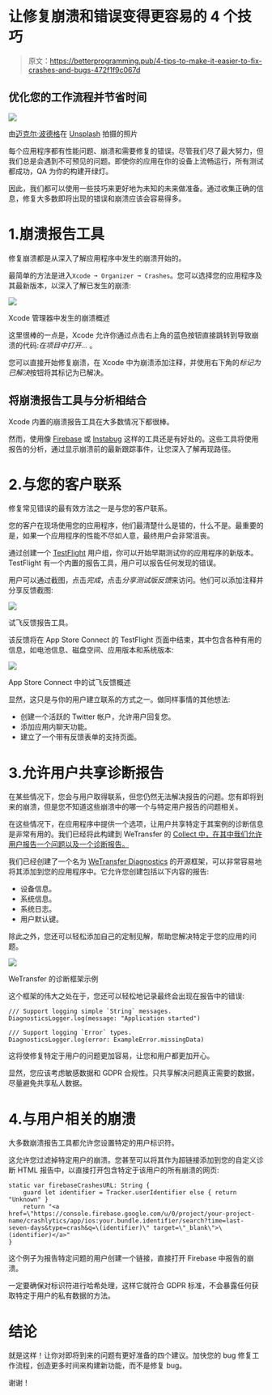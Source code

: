 # 让修复崩溃和错误变得更容易的 4 个技巧

> 原文：<https://betterprogramming.pub/4-tips-to-make-it-easier-to-fix-crashes-and-bugs-472f1f9c067d>

## 优化您的工作流程并节省时间

![](img/cd84273c8b3d3161e7e2fe5ed73b6d23.png)

由[迈克尔·波德格](https://unsplash.com/@jammypodger7470?utm_source=unsplash&utm_medium=referral&utm_content=creditCopyText)在 [Unsplash](https://unsplash.com/s/photos/bugs?utm_source=unsplash&utm_medium=referral&utm_content=creditCopyText) 拍摄的照片

每个应用程序都有性能问题、崩溃和需要修复的错误。尽管我们尽了最大努力，但我们总是会遇到不可预见的问题。即使你的应用在你的设备上流畅运行，所有测试都成功，QA 为你的构建开绿灯。

因此，我们都可以使用一些技巧来更好地为未知的未来做准备。通过收集正确的信息，修复大多数即将出现的错误和崩溃应该会容易得多。

# 1.崩溃报告工具

修复崩溃都是从深入了解应用程序中发生的崩溃开始的。

最简单的方法是进入`Xcode ➞ Organizer ➞ Crashes`。您可以选择您的应用程序及其最新版本，以深入了解已发生的崩溃:

![](img/16620b3daaf0b26db49114aa1d15a7fd.png)

Xcode 管理器中发生的崩溃概述

这里很棒的一点是，Xcode 允许你通过点击右上角的蓝色按钮直接跳转到导致崩溃的代码:*在项目中打开…* 。

您可以直接开始修复崩溃，在 Xcode 中为崩溃添加注释，并使用右下角的*标记为已解决*按钮将其标记为已解决。

## 将崩溃报告工具与分析相结合

Xcode 内置的崩溃报告工具在大多数情况下都很棒。

然而，使用像 [Firebase](https://firebase.google.com/) 或 [Instabug](https://www.instabug.com/) 这样的工具还是有好处的。这些工具将使用报告的分析，通过显示崩溃前的最新跟踪事件，让您深入了解再现路径。

# 2.与您的客户联系

修复常见错误的最有效方法之一是与您的客户联系。

您的客户在现场使用您的应用程序，他们最清楚什么是错的，什么不是。最重要的是，如果一个应用程序的性能不尽如人意，最终用户会非常沮丧。

通过创建一个 [TestFlight](https://developer.apple.com/testflight/) 用户组，你可以开始早期测试你的应用程序的新版本。TestFlight 有一个内置的报告工具，用户可以报告任何发现的错误。

用户可以通过截图，点击*完成*，点击*分享测试版反馈*来访问。他们可以添加注释并分享反馈截图:

![](img/2d588f3af4205459d72d393c9ba44eb1.png)

试飞反馈报告工具。

该反馈将在 App Store Connect 的 TestFlight 页面中结束，其中包含各种有用的信息，如电池信息、磁盘空间、应用版本和系统版本:

![](img/933fbdb440ef58e2b9c8b9a495b2e710.png)

App Store Connect 中的试飞反馈概述

显然，这只是与你的用户建立联系的方式之一。做同样事情的其他想法:

*   创建一个活跃的 Twitter 帐户，允许用户回复您。
*   添加应用内聊天功能。
*   建立了一个带有反馈表单的支持页面。

# 3.允许用户共享诊断报告

在某些情况下，您会与用户取得联系，但您仍然无法解决报告的问题。您有即将到来的崩溃，但是您不知道这些崩溃中的哪一个与特定用户报告的问题相关。

在这些情况下，在应用程序中提供一个选项，让用户共享特定于其案例的诊断信息是非常有用的。我们已经将此构建到 WeTransfer 的 [Collect 中，在其中我们允许用户报告一个问题以及一个诊断报告。](https://collect.bywetransfer.com/)

我们已经创建了一个名为 [WeTransfer Diagnostics](https://github.com/WeTransfer/Diagnostics) 的开源框架，可以非常容易地将其添加到您的应用程序中。它允许您创建包括以下内容的报告:

*   设备信息。
*   系统信息。
*   系统日志。
*   用户默认键。

除此之外，您还可以轻松添加自己的定制见解，帮助您解决特定于您的应用的问题。

![](img/4cb5138237eaaaf5e0ca2a8f02a91b86.png)

WeTransfer 的诊断框架示例

这个框架的伟大之处在于，您还可以轻松地记录最终会出现在报告中的错误:

```
/// Support logging simple `String` messages.
DiagnosticsLogger.log(message: "Application started")

/// Support logging `Error` types.
DiagnosticsLogger.log(error: ExampleError.missingData)
```

这将使修复特定于用户的问题更加容易，让您和用户都更加开心。

显然，您应该考虑敏感数据和 GDPR 合规性。只共享解决问题真正需要的数据，尽量避免共享私人数据。

# 4.与用户相关的崩溃

大多数崩溃报告工具都允许您设置特定的用户标识符。

这允许您过滤掉特定用户的崩溃。您甚至可以将其作为超链接添加到您的自定义诊断 HTML 报告中，以直接打开包含特定于该用户的所有崩溃的网页:

```
static var firebaseCrashesURL: String {
    guard let identifier = Tracker.userIdentifier else { return "Unknown" }
    return "<a href=\"https://console.firebase.google.com/u/0/project/your-project-name/crashlytics/app/ios:your.bundle.identifier/search?time=last-seven-days&type=crash&q=\(identifier)\" target=\"_blank\">\(identifier)</a>"
}
```

这个例子为报告特定问题的用户创建一个链接，直接打开 Firebase 中报告的崩溃。

一定要确保对标识符进行哈希处理，这样它就符合 GDPR 标准，不会暴露任何获取特定于用户的私有数据的方法。

# 结论

就是这样！让你对即将到来的问题有更好准备的四个建议。加快您的 bug 修复工作流程，创造更多时间来构建新功能，而不是修复 bug。

谢谢！